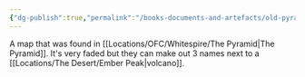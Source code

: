 ```yaml
---
{"dg-publish":true,"permalink":"/books-documents-and-artefacts/old-pyramid-map/"}
---
```


A map that was found in [[Locations/OFC/Whitespire/The Pyramid\|The Pyramid]]. It's very faded but they can make out 3 names next to a [[Locations/The Desert/Ember Peak\|volcano]]. 